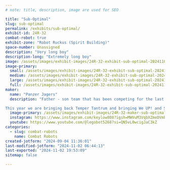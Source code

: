 ```yaml
---
# note: title, description, image are used for SEO

title: "Sub-Optimal"
slug: sub-optimal
permalink: /exhibits/sub-optimal/
exhibit-id: 24R-32
combat-robot: true
exhibit-zone: "Robot Ruckus (Spirit Building)"
space-number: Unassigned
description: "Very long boy"
description-long: "Extremely long boy"
image: /assets/images/exhibit-images/24R-32-exhibit-sub-optimal-20241102-064151-large.jpg
image-primary: 
  small: /assets/images/exhibit-images/24R-32-exhibit-sub-optimal-20241102-064151-small.jpg
  medium: /assets/images/exhibit-images/24R-32-exhibit-sub-optimal-20241102-064151-medium.jpg
  large: /assets/images/exhibit-images/24R-32-exhibit-sub-optimal-20241102-064151-large.jpg
  full: /assets/images/exhibit-images/24R-32-exhibit-sub-optimal-20241102-064151-full.jpg
maker: 
  name: "Panzer Jagers"
  description: "Father - son team that has been competing for the last 8 years

This year we are bringing back Temper Tantrum and bringing We UP! and Sub-Optimal for their Robot Ruckus debut."
  image-primary: /assets/images/exhibit-images/24R-32-maker-sub-optimal-89913546-765a-4888-87c0-65af3f5950dd-medium.png
  instagram: https://www.instagram.com/keylow808?igsh=MWVuM3VqbXZmeDVmbQ==
  youtube: https://www.youtube.com/@legobot5268?si=QN5vL0wcigJaC3kZ
categories: 
  - slug: combat-robots
    name: Combat Robots
created-jotform: "2024-09-04 11:36:01"
last-modified-jotform: "2024-11-02 06:44:13"
last-exported: "2024-11-02 19:53:09"
sitemap: false

---
```

